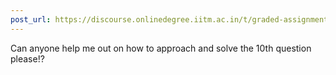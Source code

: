 ```yaml
---
post_url: https://discourse.onlinedegree.iitm.ac.in/t/graded-assignment-6/169283/31
---
```

Can anyone help me out on how to approach and solve the 10th question please!?